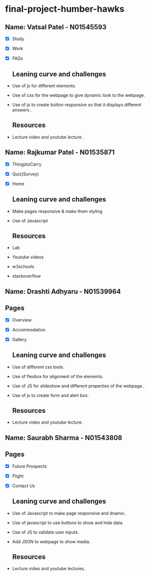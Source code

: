 # final-project-humber-hawks

## Name: Vatsal Patel - N01545593
- [x] Study
- [x] Work
- [x] FAQs

  ## Leaning curve and challenges

- Use of js for different  elements.
- Use of css for the webpage to give dynamic look to the webpage.
- Use of js to create button responsive so that it displays different answers .

  ## Resources
- Lecture video and youtube lecture .
  
## Name: Rajkumar Patel - N01535871
- [x] ThingstoCarry
- [x] Quiz(Survey)
- [x] Home

  ## Leaning curve and challenges

- Make pages responsive & make them styling
- Use of Javascript 

  ## Resources
- Lab 
- Youtube videos
- w3schools
- stackoverflow

## Name: Drashti Adhyaru - N01539964
  ## Pages
- [x] Overview
- [x] Accommodation
- [x] Gallery

  ## Leaning curve and challenges

- Use of different css tools.
- Use of flexbox for alignment of the elements.
- Use of JS for slideshow and different properties of the webpage..
- Use of js to create form and alert box.

  ## Resources

- Lecture video and youtube lecture.

## Name: Saurabh Sharma - N01543808
  ## Pages
- [x] Future Prospects
- [x] Flight
- [x] Contact Us

  ## Leaning curve and challenges

- Use of Javascript to make page responsive and dnamic.
- Use of javascript to use buttons to show and hide data.
- Use of JS to validate user inputs.
- Add JSON to webpage to show media.

  ## Resources

- Lecture video and youtube lectures.
